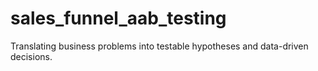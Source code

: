 # sales_funnel_aab_testing
Translating business problems into testable hypotheses and data-driven decisions.
